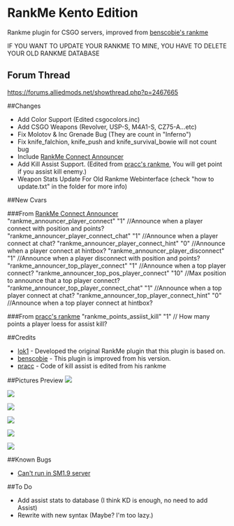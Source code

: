 # RankMe Kento Edition
Rankme plugin for CSGO servers, improved from [benscobie's rankme](https://github.com/benscobie/sourcemod-rankme)

IF YOU WANT TO UPDATE YOUR RANKME TO MINE, YOU HAVE TO DELETE YOUR OLD RANKME DATABASE

## Forum Thread
https://forums.alliedmods.net/showthread.php?p=2467665

##Changes
* Add Color Support (Edited csgocolors.inc)
* Add CSGO Weapons (Revolver, USP-S, M4A1-S, CZ75-A...etc)
* Fix Molotov & Inc Grenade Bug (They are count in "Inferno")
* Fix knife_falchion, knife_push and knife_survival_bowie will not count bug
* Include [RankMe Connect Announcer](https://forums.alliedmods.net/showthread.php?t=169162)
* Add Kill Assist Support. (Edited from [pracc's rankme](http://hlmod.ru/resources/cs-go-rankme-web.132/), You will get point if you assist kill enemy.)
* Weapon Stats Update For Old Rankme Webinterface (check "how to update.txt" in the folder for more info)

##New Cvars

###From [RankMe Connect Announcer](https://forums.alliedmods.net/showthread.php?t=169162)
"rankme_announcer_player_connect"		"1"	//Announce when a player connect with position and points?
"rankme_announcer_player_connect_chat"		"1" 	//Announce when a player connect at chat?
"rankme_announcer_player_connect_hint"		"0"	//Announce when a player connect at hintbox?
"rankme_announcer_player_disconnect"		"1"	//Announce when a player disconnect with position and points?
"rankme_announcer_top_player_connect"		"1"	//Announce when a top player connect?
"rankme_announcer_top_pos_player_connect"	"10"	//Max position to announce that a top player connect?
"rankme_announcer_top_player_connect_chat"	"1"	//Announce when a top player connect at chat?
"rankme_announcer_top_player_connect_hint"	"0"	//Announce when a top player connect at hintbox?

###From [pracc's rankme](http://hlmod.ru/resources/cs-go-rankme-web.132/)
"rankme_points_assiist_kill"	"1"	// How many points a player loess for assist kill?

##Credits
* [lok1](https://forums.alliedmods.net/showthread.php?t=155621) - Developed the original RankMe plugin that this plugin is based on.
* [benscobie](https://github.com/benscobie/sourcemod-rankme) - This plugin is improved from his version.
* [pracc](http://hlmod.ru/resources/cs-go-rankme-web.132/) - Code of kill assist is edited from his rankme

##Pictures Preview
![](http://i.imgur.com/61RcRQf.jpg "")

![](http://i.imgur.com/HDcyseY.jpg "")

![](http://i.imgur.com/61RcRQf.jpg "")

![](http://i.imgur.com/GMc9AKk.jpg "")

![](http://i.imgur.com/DA8FYdA.jpg "")

![](http://i.imgur.com/z9PpSmj.jpg "")

##Known Bugs
* [Can't run in SM1.9 server](https://forums.alliedmods.net/showpost.php?p=2467450&postcount=1247)

##To Do
* Add assist stats to database (I think KD is enough, no need to add Assist)
* Rewrite with new syntax (Maybe? I'm too lazy.)
